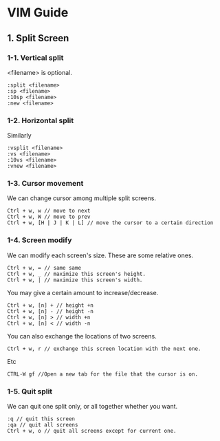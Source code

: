 # VIM Guide

## 1. Split Screen
### 1-1. Vertical split
\<filename\> is optional.

	:split <filename>
	:sp <filename>
	:10sp <filename>
	:new <filename>
### 1-2. Horizontal split
Similarly

	:vsplit <filename>
	:vs <filename>
	:10vs <filename>
	:vnew <filename>

### 1-3. Cursor movement
We can change cursor among multiple split screens.

	Ctrl + w, w // move to next 
	Ctrl + w, W // move to prev
	Ctrl + w, [H | J | K | L] // move the cursor to a certain direction

### 1-4. Screen modify
We can modify each screen's size.
These are some relative ones.

	Ctrl + w, = // same same
	Ctrl + w, _ // maximize this screen's height.
	Ctrl + w, | // maximize this screen's width.
You may give a certain amount to increase/decrease.

	Ctrl + w, [n] + // height +n
	Ctrl + w, [n] - // height -n
	Ctrl + w, [n] > // width +n
	Ctrl + w, [n] < // width -n	
You can also exchange the locations of two screens.

	Ctrl + w, r // exchange this screen location with the next one.
Etc

	CTRL-W gf //Open a new tab for the file that the cursor is on.

### 1-5. Quit split
We can quit one split only, or all together whether you want.

	:q // quit this screen
	:qa // quit all screens
	Ctrl + w, o // quit all screens except for current one.
